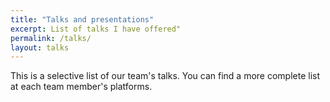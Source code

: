 ```yaml
---
title: "Talks and presentations"
excerpt: List of talks I have offered"
permalink: /talks/
layout: talks
---
```


This is a selective list of our team's talks. You can find a more complete list at each team member's platforms.